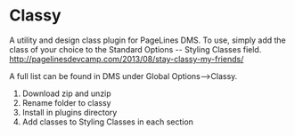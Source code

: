 Classy
==================

A utility and design class plugin for PageLines DMS. To use, simply add the class of your choice to the Standard Options -- Styling Classes field.
http://pagelinesdevcamp.com/2013/08/stay-classy-my-friends/

A full list can be found in DMS under Global Options-->Classy.

1. Download zip and unzip
2. Rename folder to classy
3. Install in plugins directory
4. Add classes to Styling Classes in each section